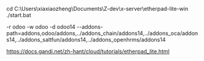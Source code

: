 cd C:\Users\xiaxiaozheng\Documents\Z-dev\x-server\etherpad-lite-win
./start.bat

-r
odoo
-w
odoo
-d
odoo14
--addons-path=addons,odoo/addons,../addons_chain/addons14,../addons_oca/addons14,../addons_saltfun/addons14,../addons_openhrms/addons14

https://docs.gandi.net/zh-hant/cloud/tutorials/etherpad_lite.html
